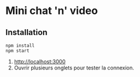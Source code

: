 # Mini chat 'n' video

## Installation

```
npm install
npm start
```

1. <http://localhost:3000>
2. Ouvrir plusieurs onglets pour tester la connexion.